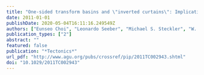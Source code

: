 ```yaml
---
title: "One-sided transform basins and \"inverted curtains\": Implications for releasing bends along strike-slip faults"
date: 2011-01-01
publishDate: 2020-05-04T16:11:16.249549Z
authors: ["Eunseo Choi", "Leonardo Seeber", "Michael S. Steckler", "W. Roger Buck"]
publication_types: ["2"]
abstract: ""
featured: false
publication: "*Tectonics*"
url_pdf: "http://www.agu.org/pubs/crossref/pip/2011TC002943.shtml"
doi: "10.1029/2011TC002943"
---
```


